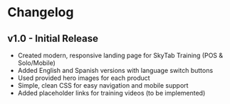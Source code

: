 # Changelog

## v1.0 - Initial Release
- Created modern, responsive landing page for SkyTab Training (POS & Solo/Mobile)
- Added English and Spanish versions with language switch buttons
- Used provided hero images for each product
- Simple, clean CSS for easy navigation and mobile support
- Added placeholder links for training videos (to be implemented)
